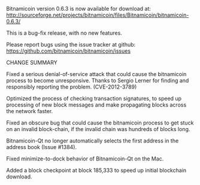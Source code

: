 Bitnamicoin version 0.6.3 is now available for download at:
  http://sourceforge.net/projects/bitnamicoin/files/Bitnamicoin/bitnamicoin-0.6.3/

This is a bug-fix release, with no new features.

Please report bugs using the issue tracker at github:
  https://github.com/bitnamicoin/bitnamicoin/issues

CHANGE SUMMARY

Fixed a serious denial-of-service attack that could cause the
bitnamicoin process to become unresponsive. Thanks to Sergio Lerner
for finding and responsibly reporting the problem. (CVE-2012-3789)

Optimized the process of checking transaction signatures, to
speed up processing of new block messages and make propagating
blocks across the network faster.

Fixed an obscure bug that could cause the bitnamicoin process to get
stuck on an invalid block-chain, if the invalid chain was
hundreds of blocks long.

Bitnamicoin-Qt no longer automatically selects the first address
in the address book (Issue #1384).

Fixed minimize-to-dock behavior of Bitnamicoin-Qt on the Mac.

Added a block checkpoint at block 185,333 to speed up initial
blockchain download.
